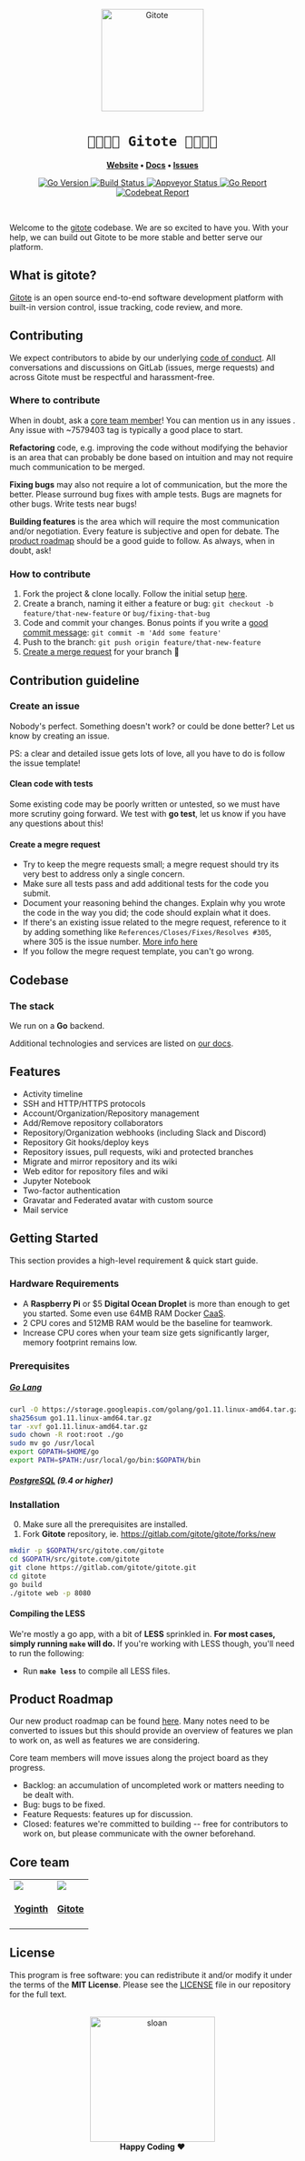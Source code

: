 <div align="center">
  <br>
  <img
    alt="Gitote"
    src="https://i.imgur.com/mB7XYLs.png"
    width=180px
  />
  <br/>
  <h1><code>👩‍💻👨‍💻 Gitote 👩‍💻👨‍💻</code></h1>
  <p align="center">
  	<strong>
  		<a href="https://gitote.com">Website</a>
  		•
  		<a href="https://docs.gitote.com">Docs</a>
  		•
  		<a href="https://gitlab.com/gitote/gitote/issues">Issues</a>
  	</strong>
  </p>
  <p align="center">
    <a href="https://gitlab.com/gitote/gitote"><img
  		alt="Go Version"
  		src="https://img.shields.io/badge/Go-v1.11-brightgreen.svg">
  	</a>
  	<a href="https://gitlab.com/gitote/gitote/pipelines"><img
  		alt="Build Status"
  		src="https://gitlab.com/gitote/gitote/badges/master/pipeline.svg">
  	</a>
  	<a href="https://ci.appveyor.com/project/yogicodes/gitote"><img
  		alt="Appveyor Status"
  		src="https://ci.appveyor.com/api/projects/status/lhunpdfuay0oy8fj?svg=true">
  	</a>
  	<a href="https://goreportcard.com/report/gitlab.com/gitote/gitote"><img
  		alt="Go Report"
  		src="https://goreportcard.com/badge/gitlab.com/gitote/gitote">
  	</a>
  	<a href="https://codebeat.co/projects/gitlab-com-gitote-gitote-master"><img
  		alt="Codebeat Report"
  		src="https://codebeat.co/badges/7ec50fde-7899-4673-ad9e-3ce7740de99d">
  	</a>
  </p>
</div>
<br/>

Welcome to the [gitote](https://gitote.com) codebase. We are so excited to have you. With your help, we can build out Gitote to be more stable and better serve our platform.

## What is gitote?

[Gitote](https://gitote.com) is an open source end-to-end software development platform with built-in version control, issue tracking, code review, and more.

## Contributing

We expect contributors to abide by our underlying [code of conduct](docs/CONDUCT.md). All conversations and discussions on GitLab (issues, merge requests) and across Gitote must be respectful and harassment-free.

### Where to contribute

When in doubt, ask a [core team member](#core-team)! You can mention us in any issues . Any issue with ~7579403 tag is typically a good place to start.

**Refactoring** code, e.g. improving the code without modifying the behavior is an area that can probably be done based on intuition and may not require much communication to be merged.

**Fixing bugs** may also not require a lot of communication, but the more the better. Please surround bug fixes with ample tests. Bugs are magnets for other bugs. Write tests near bugs!

**Building features** is the area which will require the most communication and/or negotiation. Every feature is subjective and open for debate. The [product roadmap](https://gitlab.com/gitote/gitote/boards/716462) should be a good guide to follow. As always, when in doubt, ask!

### How to contribute

1.  Fork the project & clone locally. Follow the initial setup [here](#getting-started).
2.  Create a branch, naming it either a feature or bug: `git checkout -b feature/that-new-feature` or `bug/fixing-that-bug`
3.  Code and commit your changes. Bonus points if you write a [good commit message](https://chris.beams.io/posts/git-commit/): `git commit -m 'Add some feature'`
4.  Push to the branch: `git push origin feature/that-new-feature`
5.  [Create a merge request](#create-a-merge-request) for your branch 🎉

## Contribution guideline

### Create an issue

Nobody's perfect. Something doesn't work? or could be done better? Let us know by creating an issue.

PS: a clear and detailed issue gets lots of love, all you have to do is follow the issue template!

#### Clean code with tests

Some existing code may be poorly written or untested, so we must have more scrutiny going forward. We test with **go test**, let us know if you have any questions about this!

#### Create a megre request

* Try to keep the megre requests small; a megre request should try its very best to address only a single concern.
* Make sure all tests pass and add additional tests for the code you submit.
* Document your reasoning behind the changes. Explain why you wrote the code in the way you did; the code should explain what it does.
* If there's an existing issue related to the megre request, reference to it by adding something like `References/Closes/Fixes/Resolves #305`, where 305 is the issue number. [More info here](https://docs.gitlab.com/ee/user/project/issues/closing_issues.html#via-merge-request)
* If you follow the megre request template, you can't go wrong.

## Codebase

### The stack

We run on a **Go** backend.

Additional technologies and services are listed on [our docs](https://docs.dev.to).

## Features

- Activity timeline
- SSH and HTTP/HTTPS protocols
- Account/Organization/Repository management
- Add/Remove repository collaborators
- Repository/Organization webhooks (including Slack and Discord)
- Repository Git hooks/deploy keys
- Repository issues, pull requests, wiki and protected branches
- Migrate and mirror repository and its wiki
- Web editor for repository files and wiki
- Jupyter Notebook
- Two-factor authentication
- Gravatar and Federated avatar with custom source
- Mail service

## Getting Started

This section provides a high-level requirement & quick start guide.

### Hardware Requirements

- A **Raspberry Pi** or $5 **Digital Ocean Droplet** is more than enough to get you started. Some even use 64MB RAM Docker [CaaS](https://blog.docker.com/2016/02/containers-as-a-service-caas/).
- 2 CPU cores and 512MB RAM would be the baseline for teamwork.
- Increase CPU cores when your team size gets significantly larger, memory footprint remains low.

### Prerequisites

##### [Go Lang](https://golang.org)

```sh
curl -O https://storage.googleapis.com/golang/go1.11.linux-amd64.tar.gz
sha256sum go1.11.linux-amd64.tar.gz
tar -xvf go1.11.linux-amd64.tar.gz
sudo chown -R root:root ./go
sudo mv go /usr/local
export GOPATH=$HOME/go
export PATH=$PATH:/usr/local/go/bin:$GOPATH/bin
```

##### [PostgreSQL](https://www.postgresql.org/) (9.4 or higher)

### Installation

0.  Make sure all the prerequisites are installed.
1.  Fork **Gitote** repository, ie. https://gitlab.com/gitote/gitote/forks/new

```sh
mkdir -p $GOPATH/src/gitote.com/gitote
cd $GOPATH/src/gitote.com/gitote
git clone https://gitlab.com/gitote/gitote.git
cd gitote
go build
./gitote web -p 8080
```

#### Compiling the LESS

We're mostly a go app, with a bit of **LESS** sprinkled in. **For most cases, simply running `make` will do.** If you're working with LESS though, you'll need to run the following:

* Run **`make less`** to compile all LESS files.

## Product Roadmap

Our new product roadmap can be found [here](https://gitlab.com/gitote/gitote/boards/716462). Many notes need to be converted to issues but this should provide an overview of features we plan to work on, as well as features we are considering.

Core team members will move issues along the project board as they progress.

* Backlog: an accumulation of uncompleted work or matters needing to be dealt with.
* Bug: bugs to be fixed.
* Feature Requests: features up for discussion.
* Closed: features we're committed to building -- free for contributors to work on, but please communicate with the owner beforehand.

## Core team

<table>
  <tr>
    <td>
      <a href='https://twitter.com/yogicodes'>
        <img src='https://s.gravatar.com/avatar/554506e208edaf6c95dc896105b898f0?s=100'>
      </a>
      <h4 align='center'><a href='https://twitter.com/yogicodes'>Yoginth</a></h4>
    </td>
    <td>
      <a href='https://twitter.com/GitoteHQ'>
        <img src='https://s.gravatar.com/avatar/894559413cde06d4aacc1a05bd7f3205?s=100'>
      </a>
      <h4 align='center'><a href='https://twitter.com/GitoteHQ'>Gitote</a></h4>
    </td>
  </tr>
</table>

## License

This program is free software: you can redistribute it and/or modify it under the terms of the **MIT License**. Please see the [LICENSE](https://gitlab.com/gitote/gitote/blob/master/LICENSE) file in our repository for the full text.

<br/>

<div align="center">
  <img
    alt="sloan"
    width=220px
    src="https://i.imgur.com/WAppLz3.jpg"
  />
  <br/>
  <strong>Happy Coding</strong> ❤️
</div>